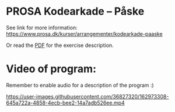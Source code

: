 # PROSA Kodearkade – Påske
See link for more information: https://www.prosa.dk/kurser/arrangementer/kodearkade-paaske

Or read the [PDF](https://github.com/JonasKaad/Easter/blob/aebe2a98307e74c2bd6a482d73d731f972ef6472/P%C3%A5ske.pdf) for the exercise description.

# Video of program:
Remember to enable audio for a description of the program :)

https://user-images.githubusercontent.com/36827320/162973308-645a722a-4858-4ecb-bee2-14a7adb526ee.mp4

